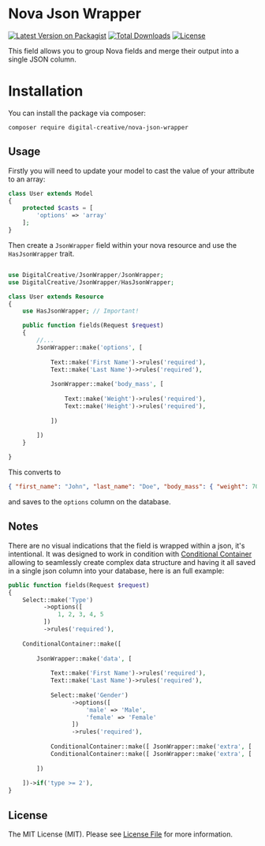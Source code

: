 # Nova Json Wrapper

[![Latest Version on Packagist](https://img.shields.io/packagist/v/digital-creative/nova-json-wrapper)](https://packagist.org/packages/digital-creative/nova-json-wrapper)
[![Total Downloads](https://img.shields.io/packagist/dt/digital-creative/nova-json-wrapper)](https://packagist.org/packages/digital-creative/nova-json-wrapper)
[![License](https://img.shields.io/packagist/l/digital-creative/nova-json-wrapper)](https://github.com/dcasia/nova-json-wrapper/blob/master/LICENSE)

This field allows you to group Nova fields and merge their output into a single JSON column.

# Installation

You can install the package via composer:

```
composer require digital-creative/nova-json-wrapper
```

## Usage

Firstly you will need to update your model to cast the value of your attribute to an array:

```php
class User extends Model
{
    protected $casts = [
        'options' => 'array'
    ];
}
```

Then create a `JsonWrapper` field within your nova resource and use the `HasJsonWrapper` trait.

```php

use DigitalCreative/JsonWrapper/JsonWrapper;
use DigitalCreative/JsonWrapper/HasJsonWrapper;

class User extends Resource
{
    use HasJsonWrapper; // Important!

    public function fields(Request $request)
    {
        //...
        JsonWrapper::make('options', [
        
            Text::make('First Name')->rules('required'),
            Text::make('Last Name')->rules('required'),
        
            JsonWrapper::make('body_mass', [
        
                Text::make('Weight')->rules('required'),
                Text::make('Height')->rules('required'),
               
            ])
        
        ])
    }

}

```

This converts to

```json
{ "first_name": "John", "last_name": "Doe", "body_mass": { "weight": 70, "height": 180 } }
```

and saves to the `options` column on the database.

## Notes

There are no visual indications that the field is wrapped within a json, it's intentional. It was designed to work 
in condition with [Conditional Container](https://github.com/dcasia/conditional-container) allowing to seamlessly
create complex data structure and having it all saved in a single json column into your database, here is an full example:

```php
public function fields(Request $request)
{
    Select::make('Type')
          ->options([
              1, 2, 3, 4, 5
          ])
          ->rules('required'),
    
    ConditionalContainer::make([
    
        JsonWrapper::make('data', [
    
            Text::make('First Name')->rules('required'),
            Text::make('Last Name')->rules('required'),
    
            Select::make('Gender')
                  ->options([
                      'male' => 'Male',
                      'female' => 'Female'
                  ])
                  ->rules('required'),
    
            ConditionalContainer::make([ JsonWrapper::make('extra', [ ... ]) ])->if('gender === male'),
            ConditionalContainer::make([ JsonWrapper::make('extra', [ ... ]) ])->if('gender === female'),
    
        ])
    
    ])->if('type >= 2'),
}
```

## License

The MIT License (MIT). Please see [License File](https://raw.githubusercontent.com/dcasia/nova-json-wrapper/master/LICENSE) for more information.
